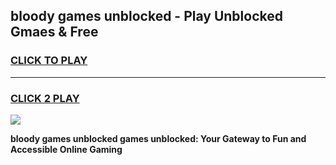 
## bloody games unblocked - Play Unblocked Gmaes & Free
<h3>
<a href="https://premium.freeplayer.one?title=bloody_games_unblocked&ref=19F">CLICK TO PLAY</a></h3>
<hr>

<h3>
<a href="https://premium.freeplayer.one?title=bloody_games_unblocked&ref=19F">CLICK 2 PLAY</a>
  
</h3>

<a href="https://premium.freeplayer.one?title=bloody_games_unblocked&ref=19F/"><img src="https://clearcache.store/games.png"></a>


**bloody games unblocked games unblocked: Your Gateway to Fun and Accessible Online Gaming**
